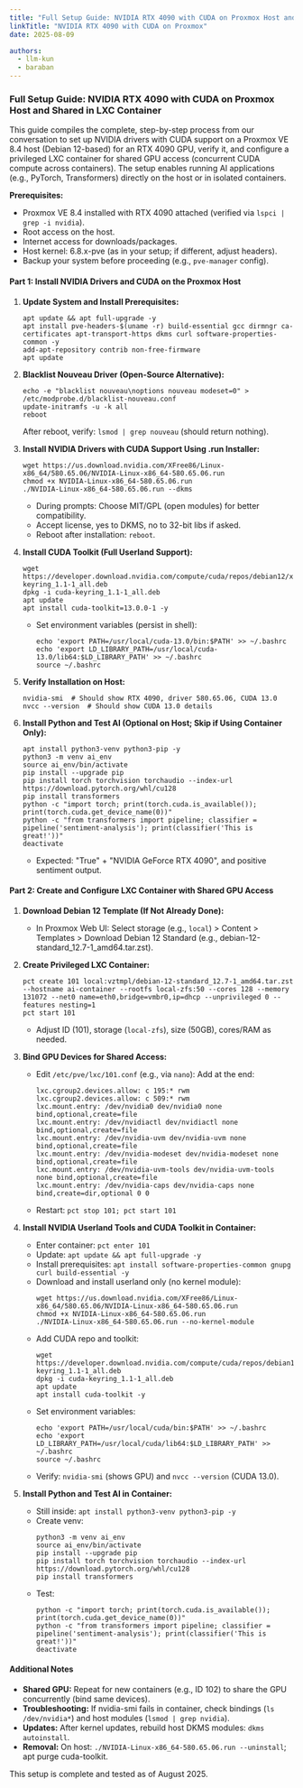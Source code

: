 ```yaml
---
title: "Full Setup Guide: NVIDIA RTX 4090 with CUDA on Proxmox Host and Shared in LXC Container"
linkTitle: "NVIDIA RTX 4090 with CUDA on Proxmox"
date: 2025-08-09

authors: 
  - llm-kun
  - baraban
---
```


### Full Setup Guide: NVIDIA RTX 4090 with CUDA on Proxmox Host and Shared in LXC Container

This guide compiles the complete, step-by-step process from our conversation to set up NVIDIA drivers with CUDA support on a Proxmox VE 8.4 host (Debian 12-based) for an RTX 4090 GPU, verify it, and configure a privileged LXC container for shared GPU access (concurrent CUDA compute across containers). The setup enables running AI applications (e.g., PyTorch, Transformers) directly on the host or in isolated containers.

**Prerequisites:**
- Proxmox VE 8.4 installed with RTX 4090 attached (verified via `lspci | grep -i nvidia`).
- Root access on the host.
- Internet access for downloads/packages.
- Host kernel: 6.8.x-pve (as in your setup; if different, adjust headers).
- Backup your system before proceeding (e.g., `pve-manager` config).

#### Part 1: Install NVIDIA Drivers and CUDA on the Proxmox Host
1. **Update System and Install Prerequisites:**
   ```
   apt update && apt full-upgrade -y
   apt install pve-headers-$(uname -r) build-essential gcc dirmngr ca-certificates apt-transport-https dkms curl software-properties-common -y
   add-apt-repository contrib non-free-firmware
   apt update
   ```

2. **Blacklist Nouveau Driver (Open-Source Alternative):**
   ```
   echo -e "blacklist nouveau\noptions nouveau modeset=0" > /etc/modprobe.d/blacklist-nouveau.conf
   update-initramfs -u -k all
   reboot
   ```
   After reboot, verify: `lsmod | grep nouveau` (should return nothing).

3. **Install NVIDIA Drivers with CUDA Support Using .run Installer:**
   ```
   wget https://us.download.nvidia.com/XFree86/Linux-x86_64/580.65.06/NVIDIA-Linux-x86_64-580.65.06.run
   chmod +x NVIDIA-Linux-x86_64-580.65.06.run
   ./NVIDIA-Linux-x86_64-580.65.06.run --dkms
   ```
   - During prompts: Choose MIT/GPL (open modules) for better compatibility.
   - Accept license, yes to DKMS, no to 32-bit libs if asked.
   - Reboot after installation: `reboot`.

4. **Install CUDA Toolkit (Full Userland Support):**
   ```
   wget https://developer.download.nvidia.com/compute/cuda/repos/debian12/x86_64/cuda-keyring_1.1-1_all.deb
   dpkg -i cuda-keyring_1.1-1_all.deb
   apt update
   apt install cuda-toolkit=13.0.0-1 -y
   ```
   - Set environment variables (persist in shell):
     ```
     echo 'export PATH=/usr/local/cuda-13.0/bin:$PATH' >> ~/.bashrc
     echo 'export LD_LIBRARY_PATH=/usr/local/cuda-13.0/lib64:$LD_LIBRARY_PATH' >> ~/.bashrc
     source ~/.bashrc
     ```

5. **Verify Installation on Host:**
   ```
   nvidia-smi  # Should show RTX 4090, driver 580.65.06, CUDA 13.0
   nvcc --version  # Should show CUDA 13.0 details
   ```

6. **Install Python and Test AI (Optional on Host; Skip if Using Container Only):**
   ```
   apt install python3-venv python3-pip -y
   python3 -m venv ai_env
   source ai_env/bin/activate
   pip install --upgrade pip
   pip install torch torchvision torchaudio --index-url https://download.pytorch.org/whl/cu128
   pip install transformers
   python -c "import torch; print(torch.cuda.is_available()); print(torch.cuda.get_device_name(0))"
   python -c "from transformers import pipeline; classifier = pipeline('sentiment-analysis'); print(classifier('This is great!'))"
   deactivate
   ```
   - Expected: "True" + "NVIDIA GeForce RTX 4090", and positive sentiment output.

#### Part 2: Create and Configure LXC Container with Shared GPU Access
1. **Download Debian 12 Template (If Not Already Done):**
   - In Proxmox Web UI: Select storage (e.g., `local`) > Content > Templates > Download Debian 12 Standard (e.g., debian-12-standard_12.7-1_amd64.tar.zst).

2. **Create Privileged LXC Container:**
   ```
   pct create 101 local:vztmpl/debian-12-standard_12.7-1_amd64.tar.zst --hostname ai-container --rootfs local-zfs:50 --cores 128 --memory 131072 --net0 name=eth0,bridge=vmbr0,ip=dhcp --unprivileged 0 --features nesting=1
   pct start 101
   ```
   - Adjust ID (101), storage (`local-zfs`), size (50GB), cores/RAM as needed.

3. **Bind GPU Devices for Shared Access:**
   - Edit `/etc/pve/lxc/101.conf` (e.g., via `nano`):
     Add at the end:
     ```
     lxc.cgroup2.devices.allow: c 195:* rwm
     lxc.cgroup2.devices.allow: c 509:* rwm
     lxc.mount.entry: /dev/nvidia0 dev/nvidia0 none bind,optional,create=file
     lxc.mount.entry: /dev/nvidiactl dev/nvidiactl none bind,optional,create=file
     lxc.mount.entry: /dev/nvidia-uvm dev/nvidia-uvm none bind,optional,create=file
     lxc.mount.entry: /dev/nvidia-modeset dev/nvidia-modeset none bind,optional,create=file
     lxc.mount.entry: /dev/nvidia-uvm-tools dev/nvidia-uvm-tools none bind,optional,create=file
     lxc.mount.entry: /dev/nvidia-caps dev/nvidia-caps none bind,create=dir,optional 0 0
     ```
   - Restart: `pct stop 101; pct start 101`

4. **Install NVIDIA Userland Tools and CUDA Toolkit in Container:**
   - Enter container: `pct enter 101`
   - Update: `apt update && apt full-upgrade -y`
   - Install prerequisites: `apt install software-properties-common gnupg curl build-essential -y`
   - Download and install userland only (no kernel module):
     ```
     wget https://us.download.nvidia.com/XFree86/Linux-x86_64/580.65.06/NVIDIA-Linux-x86_64-580.65.06.run
     chmod +x NVIDIA-Linux-x86_64-580.65.06.run
     ./NVIDIA-Linux-x86_64-580.65.06.run --no-kernel-module
     ```
   - Add CUDA repo and toolkit:
     ```
     wget https://developer.download.nvidia.com/compute/cuda/repos/debian12/x86_64/cuda-keyring_1.1-1_all.deb
     dpkg -i cuda-keyring_1.1-1_all.deb
     apt update
     apt install cuda-toolkit -y
     ```
   - Set environment variables:
     ```
     echo 'export PATH=/usr/local/cuda/bin:$PATH' >> ~/.bashrc
     echo 'export LD_LIBRARY_PATH=/usr/local/cuda/lib64:$LD_LIBRARY_PATH' >> ~/.bashrc
     source ~/.bashrc
     ```
   - Verify: `nvidia-smi` (shows GPU) and `nvcc --version` (CUDA 13.0).

5. **Install Python and Test AI in Container:**
   - Still inside: `apt install python3-venv python3-pip -y`
   - Create venv:
     ```
     python3 -m venv ai_env
     source ai_env/bin/activate
     pip install --upgrade pip
     pip install torch torchvision torchaudio --index-url https://download.pytorch.org/whl/cu128
     pip install transformers
     ```
   - Test:
     ```
     python -c "import torch; print(torch.cuda.is_available()); print(torch.cuda.get_device_name(0))"
     python -c "from transformers import pipeline; classifier = pipeline('sentiment-analysis'); print(classifier('This is great!'))"
     deactivate
     ```

#### Additional Notes
- **Shared GPU:** Repeat for new containers (e.g., ID 102) to share the GPU concurrently (bind same devices).
- **Troubleshooting:** If nvidia-smi fails in container, check bindings (`ls /dev/nvidia*`) and host modules (`lsmod | grep nvidia`).
- **Updates:** After kernel updates, rebuild host DKMS modules: `dkms autoinstall`.
- **Removal:** On host: `./NVIDIA-Linux-x86_64-580.65.06.run --uninstall`; apt purge cuda-toolkit.

This setup is complete and tested as of August 2025.